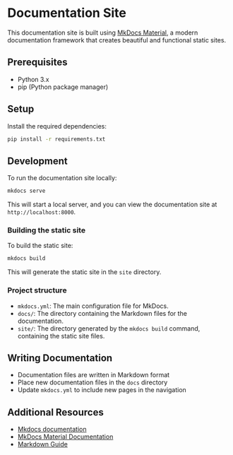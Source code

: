 # Documentation Site

This documentation site is built using [MkDocs Material](https://squidfunk.github.io/mkdocs-material/), a modern documentation framework that creates beautiful and functional static sites.

## Prerequisites

- Python 3.x
- pip (Python package manager)

## Setup

Install the required dependencies:

```bash
pip install -r requirements.txt
```

## Development

To run the documentation site locally:

```bash
mkdocs serve
```

This will start a local server, and you can view the documentation site at `http://localhost:8000`.

### Building the static site

To build the static site:

```bash
mkdocs build
```

This will generate the static site in the `site` directory.

### Project structure

- `mkdocs.yml`: The main configuration file for MkDocs.
- `docs/`: The directory containing the Markdown files for the documentation.
- `site/`: The directory generated by the `mkdocs build` command, containing the static site files.

## Writing Documentation

- Documentation files are written in Markdown format
- Place new documentation files in the `docs` directory
- Update `mkdocs.yml` to include new pages in the navigation

## Additional Resources

- [Mkdocs documentation](https://www.mkdocs.org/getting-started/)
- [MkDocs Material Documentation](https://squidfunk.github.io/mkdocs-material/getting-started/)
- [Markdown Guide](https://www.markdownguide.org/basic-syntax/)

